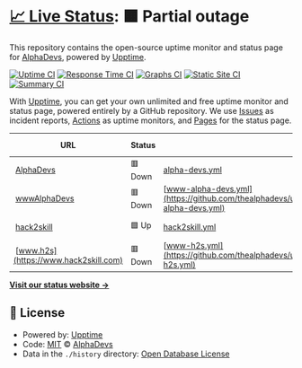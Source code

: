 # [📈 Live Status](https://uptime.alphadevs.tech): <!--live status--> **🟧 Partial outage**

This repository contains the open-source uptime monitor and status page for [AlphaDevs](https://uptime.alphadevs.tech), powered by [Upptime](https://github.com/upptime/upptime).

[![Uptime CI](https://github.com/thealphadevs/uptimeTrack/workflows/Uptime%20CI/badge.svg)](https://github.com/thealphadevs/uptimeTrack/actions?query=workflow%3A%22Uptime+CI%22)
[![Response Time CI](https://github.com/thealphadevs/uptimeTrack/workflows/Response%20Time%20CI/badge.svg)](https://github.com/thealphadevs/uptimeTrack/actions?query=workflow%3A%22Response+Time+CI%22)
[![Graphs CI](https://github.com/thealphadevs/uptimeTrack/workflows/Graphs%20CI/badge.svg)](https://github.com/thealphadevs/uptimeTrack/actions?query=workflow%3A%22Graphs+CI%22)
[![Static Site CI](https://github.com/thealphadevs/uptimeTrack/workflows/Static%20Site%20CI/badge.svg)](https://github.com/thealphadevs/uptimeTrack/actions?query=workflow%3A%22Static+Site+CI%22)
[![Summary CI](https://github.com/thealphadevs/uptimeTrack/workflows/Summary%20CI/badge.svg)](https://github.com/thealphadevs/uptimeTrack/actions?query=workflow%3A%22Summary+CI%22)

With [Upptime](https://upptime.js.org), you can get your own unlimited and free uptime monitor and status page, powered entirely by a GitHub repository. We use [Issues](https://github.com/thealphadevs/uptimeTrack/issues) as incident reports, [Actions](https://github.com/thealphadevs/uptimeTrack/actions) as uptime monitors, and [Pages](https://uptime.alphadevs.tech) for the status page.

<!--start: status pages-->
<!-- This summary is generated by Upptime (https://github.com/upptime/upptime) -->
<!-- Do not edit this manually, your changes will be overwritten -->
<!-- prettier-ignore -->
| URL | Status | History | Response Time | Uptime |
| --- | ------ | ------- | ------------- | ------ |
| <img alt="" src="https://icons.duckduckgo.com/ip3/alphadevs.tech.ico" height="13"> [AlphaDevs](https://alphadevs.tech) | 🟥 Down | [alpha-devs.yml](https://github.com/thealphadevs/uptimeTrack/commits/HEAD/history/alpha-devs.yml) | <details><summary><img alt="Response time graph" src="./graphs/alpha-devs/response-time-week.png" height="20"> 0ms</summary><br><a href="https://uptime.alphadevs.tech/history/alpha-devs"><img alt="Response time 0" src="https://img.shields.io/endpoint?url=https%3A%2F%2Fraw.githubusercontent.com%2Fthealphadevs%2FuptimeTrack%2FHEAD%2Fapi%2Falpha-devs%2Fresponse-time.json"></a><br><a href="https://uptime.alphadevs.tech/history/alpha-devs"><img alt="24-hour response time 0" src="https://img.shields.io/endpoint?url=https%3A%2F%2Fraw.githubusercontent.com%2Fthealphadevs%2FuptimeTrack%2FHEAD%2Fapi%2Falpha-devs%2Fresponse-time-day.json"></a><br><a href="https://uptime.alphadevs.tech/history/alpha-devs"><img alt="7-day response time 0" src="https://img.shields.io/endpoint?url=https%3A%2F%2Fraw.githubusercontent.com%2Fthealphadevs%2FuptimeTrack%2FHEAD%2Fapi%2Falpha-devs%2Fresponse-time-week.json"></a><br><a href="https://uptime.alphadevs.tech/history/alpha-devs"><img alt="30-day response time 0" src="https://img.shields.io/endpoint?url=https%3A%2F%2Fraw.githubusercontent.com%2Fthealphadevs%2FuptimeTrack%2FHEAD%2Fapi%2Falpha-devs%2Fresponse-time-month.json"></a><br><a href="https://uptime.alphadevs.tech/history/alpha-devs"><img alt="1-year response time 0" src="https://img.shields.io/endpoint?url=https%3A%2F%2Fraw.githubusercontent.com%2Fthealphadevs%2FuptimeTrack%2FHEAD%2Fapi%2Falpha-devs%2Fresponse-time-year.json"></a></details> | <details><summary><a href="https://uptime.alphadevs.tech/history/alpha-devs">0.00%</a></summary><a href="https://uptime.alphadevs.tech/history/alpha-devs"><img alt="All-time uptime 48.42%" src="https://img.shields.io/endpoint?url=https%3A%2F%2Fraw.githubusercontent.com%2Fthealphadevs%2FuptimeTrack%2FHEAD%2Fapi%2Falpha-devs%2Fuptime.json"></a><br><a href="https://uptime.alphadevs.tech/history/alpha-devs"><img alt="24-hour uptime 0.00%" src="https://img.shields.io/endpoint?url=https%3A%2F%2Fraw.githubusercontent.com%2Fthealphadevs%2FuptimeTrack%2FHEAD%2Fapi%2Falpha-devs%2Fuptime-day.json"></a><br><a href="https://uptime.alphadevs.tech/history/alpha-devs"><img alt="7-day uptime 0.00%" src="https://img.shields.io/endpoint?url=https%3A%2F%2Fraw.githubusercontent.com%2Fthealphadevs%2FuptimeTrack%2FHEAD%2Fapi%2Falpha-devs%2Fuptime-week.json"></a><br><a href="https://uptime.alphadevs.tech/history/alpha-devs"><img alt="30-day uptime 0.00%" src="https://img.shields.io/endpoint?url=https%3A%2F%2Fraw.githubusercontent.com%2Fthealphadevs%2FuptimeTrack%2FHEAD%2Fapi%2Falpha-devs%2Fuptime-month.json"></a><br><a href="https://uptime.alphadevs.tech/history/alpha-devs"><img alt="1-year uptime 0.00%" src="https://img.shields.io/endpoint?url=https%3A%2F%2Fraw.githubusercontent.com%2Fthealphadevs%2FuptimeTrack%2FHEAD%2Fapi%2Falpha-devs%2Fuptime-year.json"></a></details>
| <img alt="" src="https://icons.duckduckgo.com/ip3/www.alphadevs.tech.ico" height="13"> [wwwAlphaDevs](https://www.alphadevs.tech) | 🟥 Down | [www-alpha-devs.yml](https://github.com/thealphadevs/uptimeTrack/commits/HEAD/history/www-alpha-devs.yml) | <details><summary><img alt="Response time graph" src="./graphs/www-alpha-devs/response-time-week.png" height="20"> 0ms</summary><br><a href="https://uptime.alphadevs.tech/history/www-alpha-devs"><img alt="Response time 0" src="https://img.shields.io/endpoint?url=https%3A%2F%2Fraw.githubusercontent.com%2Fthealphadevs%2FuptimeTrack%2FHEAD%2Fapi%2Fwww-alpha-devs%2Fresponse-time.json"></a><br><a href="https://uptime.alphadevs.tech/history/www-alpha-devs"><img alt="24-hour response time 0" src="https://img.shields.io/endpoint?url=https%3A%2F%2Fraw.githubusercontent.com%2Fthealphadevs%2FuptimeTrack%2FHEAD%2Fapi%2Fwww-alpha-devs%2Fresponse-time-day.json"></a><br><a href="https://uptime.alphadevs.tech/history/www-alpha-devs"><img alt="7-day response time 0" src="https://img.shields.io/endpoint?url=https%3A%2F%2Fraw.githubusercontent.com%2Fthealphadevs%2FuptimeTrack%2FHEAD%2Fapi%2Fwww-alpha-devs%2Fresponse-time-week.json"></a><br><a href="https://uptime.alphadevs.tech/history/www-alpha-devs"><img alt="30-day response time 0" src="https://img.shields.io/endpoint?url=https%3A%2F%2Fraw.githubusercontent.com%2Fthealphadevs%2FuptimeTrack%2FHEAD%2Fapi%2Fwww-alpha-devs%2Fresponse-time-month.json"></a><br><a href="https://uptime.alphadevs.tech/history/www-alpha-devs"><img alt="1-year response time 0" src="https://img.shields.io/endpoint?url=https%3A%2F%2Fraw.githubusercontent.com%2Fthealphadevs%2FuptimeTrack%2FHEAD%2Fapi%2Fwww-alpha-devs%2Fresponse-time-year.json"></a></details> | <details><summary><a href="https://uptime.alphadevs.tech/history/www-alpha-devs">0.00%</a></summary><a href="https://uptime.alphadevs.tech/history/www-alpha-devs"><img alt="All-time uptime 48.44%" src="https://img.shields.io/endpoint?url=https%3A%2F%2Fraw.githubusercontent.com%2Fthealphadevs%2FuptimeTrack%2FHEAD%2Fapi%2Fwww-alpha-devs%2Fuptime.json"></a><br><a href="https://uptime.alphadevs.tech/history/www-alpha-devs"><img alt="24-hour uptime 0.00%" src="https://img.shields.io/endpoint?url=https%3A%2F%2Fraw.githubusercontent.com%2Fthealphadevs%2FuptimeTrack%2FHEAD%2Fapi%2Fwww-alpha-devs%2Fuptime-day.json"></a><br><a href="https://uptime.alphadevs.tech/history/www-alpha-devs"><img alt="7-day uptime 0.00%" src="https://img.shields.io/endpoint?url=https%3A%2F%2Fraw.githubusercontent.com%2Fthealphadevs%2FuptimeTrack%2FHEAD%2Fapi%2Fwww-alpha-devs%2Fuptime-week.json"></a><br><a href="https://uptime.alphadevs.tech/history/www-alpha-devs"><img alt="30-day uptime 0.00%" src="https://img.shields.io/endpoint?url=https%3A%2F%2Fraw.githubusercontent.com%2Fthealphadevs%2FuptimeTrack%2FHEAD%2Fapi%2Fwww-alpha-devs%2Fuptime-month.json"></a><br><a href="https://uptime.alphadevs.tech/history/www-alpha-devs"><img alt="1-year uptime 0.00%" src="https://img.shields.io/endpoint?url=https%3A%2F%2Fraw.githubusercontent.com%2Fthealphadevs%2FuptimeTrack%2FHEAD%2Fapi%2Fwww-alpha-devs%2Fuptime-year.json"></a></details>
| <img alt="" src="https://icons.duckduckgo.com/ip3/hack2skill.com.ico" height="13"> [hack2skill](https://hack2skill.com) | 🟩 Up | [hack2skill.yml](https://github.com/thealphadevs/uptimeTrack/commits/HEAD/history/hack2skill.yml) | <details><summary><img alt="Response time graph" src="./graphs/hack2skill/response-time-week.png" height="20"> 2254ms</summary><br><a href="https://uptime.alphadevs.tech/history/hack2skill"><img alt="Response time 1645" src="https://img.shields.io/endpoint?url=https%3A%2F%2Fraw.githubusercontent.com%2Fthealphadevs%2FuptimeTrack%2FHEAD%2Fapi%2Fhack2skill%2Fresponse-time.json"></a><br><a href="https://uptime.alphadevs.tech/history/hack2skill"><img alt="24-hour response time 2350" src="https://img.shields.io/endpoint?url=https%3A%2F%2Fraw.githubusercontent.com%2Fthealphadevs%2FuptimeTrack%2FHEAD%2Fapi%2Fhack2skill%2Fresponse-time-day.json"></a><br><a href="https://uptime.alphadevs.tech/history/hack2skill"><img alt="7-day response time 2254" src="https://img.shields.io/endpoint?url=https%3A%2F%2Fraw.githubusercontent.com%2Fthealphadevs%2FuptimeTrack%2FHEAD%2Fapi%2Fhack2skill%2Fresponse-time-week.json"></a><br><a href="https://uptime.alphadevs.tech/history/hack2skill"><img alt="30-day response time 2237" src="https://img.shields.io/endpoint?url=https%3A%2F%2Fraw.githubusercontent.com%2Fthealphadevs%2FuptimeTrack%2FHEAD%2Fapi%2Fhack2skill%2Fresponse-time-month.json"></a><br><a href="https://uptime.alphadevs.tech/history/hack2skill"><img alt="1-year response time 1849" src="https://img.shields.io/endpoint?url=https%3A%2F%2Fraw.githubusercontent.com%2Fthealphadevs%2FuptimeTrack%2FHEAD%2Fapi%2Fhack2skill%2Fresponse-time-year.json"></a></details> | <details><summary><a href="https://uptime.alphadevs.tech/history/hack2skill">100.00%</a></summary><a href="https://uptime.alphadevs.tech/history/hack2skill"><img alt="All-time uptime 99.89%" src="https://img.shields.io/endpoint?url=https%3A%2F%2Fraw.githubusercontent.com%2Fthealphadevs%2FuptimeTrack%2FHEAD%2Fapi%2Fhack2skill%2Fuptime.json"></a><br><a href="https://uptime.alphadevs.tech/history/hack2skill"><img alt="24-hour uptime 100.00%" src="https://img.shields.io/endpoint?url=https%3A%2F%2Fraw.githubusercontent.com%2Fthealphadevs%2FuptimeTrack%2FHEAD%2Fapi%2Fhack2skill%2Fuptime-day.json"></a><br><a href="https://uptime.alphadevs.tech/history/hack2skill"><img alt="7-day uptime 100.00%" src="https://img.shields.io/endpoint?url=https%3A%2F%2Fraw.githubusercontent.com%2Fthealphadevs%2FuptimeTrack%2FHEAD%2Fapi%2Fhack2skill%2Fuptime-week.json"></a><br><a href="https://uptime.alphadevs.tech/history/hack2skill"><img alt="30-day uptime 100.00%" src="https://img.shields.io/endpoint?url=https%3A%2F%2Fraw.githubusercontent.com%2Fthealphadevs%2FuptimeTrack%2FHEAD%2Fapi%2Fhack2skill%2Fuptime-month.json"></a><br><a href="https://uptime.alphadevs.tech/history/hack2skill"><img alt="1-year uptime 99.96%" src="https://img.shields.io/endpoint?url=https%3A%2F%2Fraw.githubusercontent.com%2Fthealphadevs%2FuptimeTrack%2FHEAD%2Fapi%2Fhack2skill%2Fuptime-year.json"></a></details>
| <img alt="" src="https://icons.duckduckgo.com/ip3/www.hack2skill.com.ico" height="13"> [www.h2s](https://www.hack2skill.com) | 🟥 Down | [www-h2s.yml](https://github.com/thealphadevs/uptimeTrack/commits/HEAD/history/www-h2s.yml) | <details><summary><img alt="Response time graph" src="./graphs/www-h2s/response-time-week.png" height="20"> 0ms</summary><br><a href="https://uptime.alphadevs.tech/history/www-h2s"><img alt="Response time 0" src="https://img.shields.io/endpoint?url=https%3A%2F%2Fraw.githubusercontent.com%2Fthealphadevs%2FuptimeTrack%2FHEAD%2Fapi%2Fwww-h2s%2Fresponse-time.json"></a><br><a href="https://uptime.alphadevs.tech/history/www-h2s"><img alt="24-hour response time 0" src="https://img.shields.io/endpoint?url=https%3A%2F%2Fraw.githubusercontent.com%2Fthealphadevs%2FuptimeTrack%2FHEAD%2Fapi%2Fwww-h2s%2Fresponse-time-day.json"></a><br><a href="https://uptime.alphadevs.tech/history/www-h2s"><img alt="7-day response time 0" src="https://img.shields.io/endpoint?url=https%3A%2F%2Fraw.githubusercontent.com%2Fthealphadevs%2FuptimeTrack%2FHEAD%2Fapi%2Fwww-h2s%2Fresponse-time-week.json"></a><br><a href="https://uptime.alphadevs.tech/history/www-h2s"><img alt="30-day response time 0" src="https://img.shields.io/endpoint?url=https%3A%2F%2Fraw.githubusercontent.com%2Fthealphadevs%2FuptimeTrack%2FHEAD%2Fapi%2Fwww-h2s%2Fresponse-time-month.json"></a><br><a href="https://uptime.alphadevs.tech/history/www-h2s"><img alt="1-year response time 0" src="https://img.shields.io/endpoint?url=https%3A%2F%2Fraw.githubusercontent.com%2Fthealphadevs%2FuptimeTrack%2FHEAD%2Fapi%2Fwww-h2s%2Fresponse-time-year.json"></a></details> | <details><summary><a href="https://uptime.alphadevs.tech/history/www-h2s">0.00%</a></summary><a href="https://uptime.alphadevs.tech/history/www-h2s"><img alt="All-time uptime 18.52%" src="https://img.shields.io/endpoint?url=https%3A%2F%2Fraw.githubusercontent.com%2Fthealphadevs%2FuptimeTrack%2FHEAD%2Fapi%2Fwww-h2s%2Fuptime.json"></a><br><a href="https://uptime.alphadevs.tech/history/www-h2s"><img alt="24-hour uptime 0.00%" src="https://img.shields.io/endpoint?url=https%3A%2F%2Fraw.githubusercontent.com%2Fthealphadevs%2FuptimeTrack%2FHEAD%2Fapi%2Fwww-h2s%2Fuptime-day.json"></a><br><a href="https://uptime.alphadevs.tech/history/www-h2s"><img alt="7-day uptime 0.00%" src="https://img.shields.io/endpoint?url=https%3A%2F%2Fraw.githubusercontent.com%2Fthealphadevs%2FuptimeTrack%2FHEAD%2Fapi%2Fwww-h2s%2Fuptime-week.json"></a><br><a href="https://uptime.alphadevs.tech/history/www-h2s"><img alt="30-day uptime 0.00%" src="https://img.shields.io/endpoint?url=https%3A%2F%2Fraw.githubusercontent.com%2Fthealphadevs%2FuptimeTrack%2FHEAD%2Fapi%2Fwww-h2s%2Fuptime-month.json"></a><br><a href="https://uptime.alphadevs.tech/history/www-h2s"><img alt="1-year uptime 0.00%" src="https://img.shields.io/endpoint?url=https%3A%2F%2Fraw.githubusercontent.com%2Fthealphadevs%2FuptimeTrack%2FHEAD%2Fapi%2Fwww-h2s%2Fuptime-year.json"></a></details>

<!--end: status pages-->

[**Visit our status website →**](https://uptime.alphadevs.tech)

## 📄 License

- Powered by: [Upptime](https://github.com/upptime/upptime)
- Code: [MIT](./LICENSE) © [AlphaDevs](https://uptime.alphadevs.tech)
- Data in the `./history` directory: [Open Database License](https://opendatacommons.org/licenses/odbl/1-0/)
